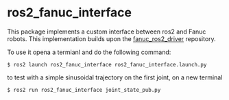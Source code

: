 # ros2_fanuc_interface

This package implements a custom interface between ros2 and Fanuc robots. 
This implementation builds upon the [fanuc_ros2_driver](https://github.com/UofI-CDACS/fanuc_ros2_drivers) repository.

To use it opena a termianl and do the following command:


```console
$ ros2 launch ros2_fanuc_interface ros2_fanuc_interface.launch.py
```
to test with a simple sinusoidal trajectory on the first joint, on a new terminal 

```console
$ ros2 run ros2_fanuc_interface joint_state_pub.py
```
